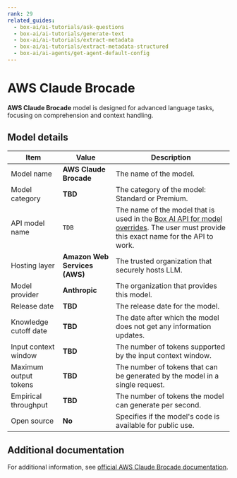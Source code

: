 ```yaml
---
rank: 29
related_guides:
  - box-ai/ai-tutorials/ask-questions
  - box-ai/ai-tutorials/generate-text
  - box-ai/ai-tutorials/extract-metadata
  - box-ai/ai-tutorials/extract-metadata-structured
  - box-ai/ai-agents/get-agent-default-config
---
```

# AWS Claude Brocade

**AWS Claude Brocade** model is designed for advanced language tasks, focusing on comprehension and context handling.

## Model details

| Item  | Value | Description |
| ----- | ----- | ----------- |
| Model name | **AWS Claude Brocade** | The name of the model. | 
| Model category | **TBD** | The category of the model: Standard or Premium. |
| API model name |`TDB`| The name of the model that is used in the [Box AI API for model overrides][overrides]. The user must provide this exact name for the API to work. |
| Hosting layer | **Amazon Web Services (AWS)** | The trusted organization that securely hosts LLM. |
| Model provider | **Anthropic** | The organization that provides this model. |
| Release date | **TBD** | The release date for the model. |
| Knowledge cutoff date | **TBD** | The date after which the model does not get any information updates. |
| Input context window | **TBD** | The number of tokens supported by the input context window. | 
| Maximum output tokens | **TBD** | The number of tokens that can be generated by the model in a single request.| 
| Empirical throughput| **TBD** | The number of tokens the model can generate per second. |
| Open source | **No** | Specifies if the model's code is available for public use.|

## Additional documentation

For additional information, see [official AWS Claude Brocade documentation][aws-claude].

[aws-claude]: https://aws.amazon.com/bedrock/claude/
[overrides]: g://box-ai/ai-agents/ai-agent-overrides